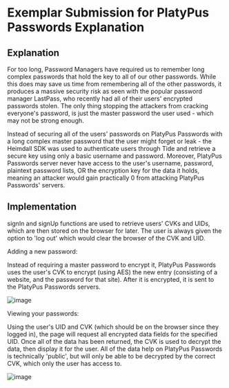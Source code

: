 # Exemplar Submission for PlatyPus Passwords Explanation
## Explanation
For too long, Password Managers have required us to remember long complex passwords that hold the key to all of our other passwords. While this does may save us time from remembering all of the other passwords, it produces a massive security risk as seen with the popular password manager LastPass, who recently had all of their users' encrypted passwords stolen. The only thing stopping the attackers from cracking everyone's password, is just the master password the user used - which may not be strong enough. 

Instead of securing all of the users' passwords on PlatyPus Passwords with a long complex master password that the user might forget or leak - the Heimdall SDK was used to authenticate users through Tide and retrieve a secure key using only a basic username and password. Moreover, PlatyPus Passwords server never have access to the user's username, password, plaintext password lists, OR the encryption key for the data it holds, meaning an attacker would gain practically 0 from attacking PlatyPus Passwords' servers.

## Implementation
signIn and signUp functions are used to retrieve users' CVKs and UIDs, which are then stored on the browser for later. The user is always given the option to 'log out' which would clear the browser of the CVK and UID.

Adding a new password:

Instead of requiring a master password to encrypt it, PlatyPus Passwords uses the user's CVK to encrypt (using AES) the new entry (consisting of a website, and the password for that site). After it is encrypted, it is sent to the PlatyPus Passwords servers.

![image](https://user-images.githubusercontent.com/87186823/232673700-a5598d3e-c1a4-4eee-ad3c-8089622b9626.png)

Viewing your passwords:

Using the user's UID and CVK (which should be on the browser since they logged in), the page will request all encrypted data fields for the specified UID. Once all of the data has been returned, the CVK is used to decrypt the data, then display it for the user. All of the data help on PlatyPus Passwords is technically 'public', but will only be able to be decrypted by the correct CVK, which only the user has access to.

![image](https://user-images.githubusercontent.com/87186823/232673648-84a3e548-d6c7-41c2-bdcd-38864012ddcc.png)
